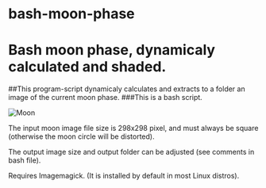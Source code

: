 # bash-moon-phase
Bash moon phase, dynamicaly calculated and shaded.
==========================================================

##This program-script dynamicaly calculates and extracts to a folder an image of the current moon phase.
###This is a bash script.

![Moon](https://github.com/nikospag/bash-moon-phase/blob/master/sample/phase.png)

The input moon image file size is 298x298 pixel, and must always be square (otherwise the moon circle will be distorted).

The output image size and output folder can be adjusted (see comments in bash file).

Requires Imagemagick. (It is installed by default in most Linux distros).
